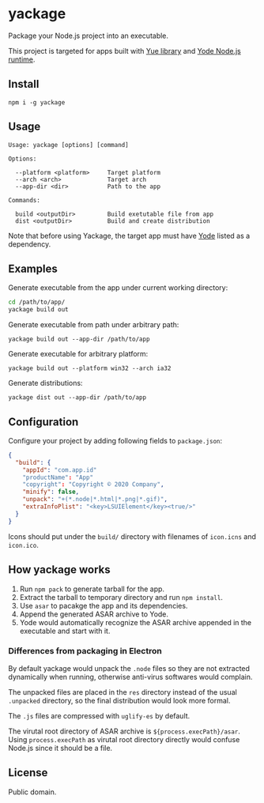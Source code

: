 # yackage

Package your Node.js project into an executable.

This project is targeted for apps built with [Yue library][yue] and
[Yode Node.js runtime][yode].

## Install

```
npm i -g yackage
```

## Usage

```
Usage: yackage [options] [command]

Options:

  --platform <platform>     Target platform
  --arch <arch>             Target arch
  --app-dir <dir>           Path to the app

Commands:

  build <outputDir>         Build exetutable file from app
  dist <outputDir>          Build and create distribution
```

Note that before using Yackage, the target app must have [Yode][yode] listed
as a dependency.

## Examples

Generate executable from the app under current working directory:

```sh
cd /path/to/app/
yackage build out
```

Generate executable from path under arbitrary path:

```
yackage build out --app-dir /path/to/app
```

Generate executable for arbitrary platform:

```
yackage build out --platform win32 --arch ia32
```

Generate distributions:

```
yackage dist out --app-dir /path/to/app
```

## Configuration

Configure your project by adding following fields to `package.json`:

```json
{
  "build": {
    "appId": "com.app.id"
    "productName": "App"
    "copyright": "Copyright © 2020 Company",
    "minify": false,
    "unpack": "+(*.node|*.html|*.png|*.gif)",
    "extraInfoPlist": "<key>LSUIElement</key><true/>"
  }
}
```

Icons should put under the `build/` directory with filenames of `icon.icns`
and `icon.ico`.

## How yackage works

1. Run `npm pack` to generate tarball for the app.
2. Extract the tarball to temporary directory and run `npm install`.
3. Use `asar` to pacakge the app and its dependencies.
4. Append the generated ASAR archive to Yode.
5. Yode would automatically recognize the ASAR archive appended in the
   executable and start with it.

### Differences from packaging in Electron

By default yackage would unpack the `.node` files so they are not extracted
dynamically when running, otherwise anti-virus softwares would complain.

The unpacked files are placed in the `res` directory instead of the usual
`.unpacked` directory, so the final distribution would look more formal.

The `.js` files are compressed with `uglify-es` by default.

The virutal root directory of ASAR archive is `${process.execPath}/asar`. Using
`process.execPath` as virutal root directory directly would confuse Node.js
since it should be a file.

## License

Public domain.

[yue]: https://github.com/yue/yue
[yode]: https://github.com/yue/yode
[electron-builder]: https://www.electron.build/configuration/configuration
